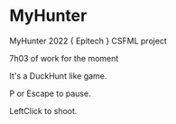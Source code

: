 # MyHunter
MyHunter 2022 { Epitech } CSFML project
>
7h03 of work for the moment
>
It's a DuckHunt like game.
>
P or Escape to pause.
>
LeftClick to shoot.
>
